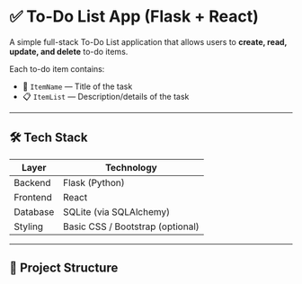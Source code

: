 # ✅ To-Do List App (Flask + React)

A simple full-stack To-Do List application that allows users to **create, read, update, and delete** to-do items.

Each to-do item contains:
- 📝 `ItemName` — Title of the task
- 📋 `ItemList` — Description/details of the task

---

## 🛠️ Tech Stack

| Layer        | Technology       |
|--------------|------------------|
| Backend      | Flask (Python)   |
| Frontend     | React            |
| Database     | SQLite (via SQLAlchemy) |
| Styling      | Basic CSS / Bootstrap (optional) |

---

## 📁 Project Structure

